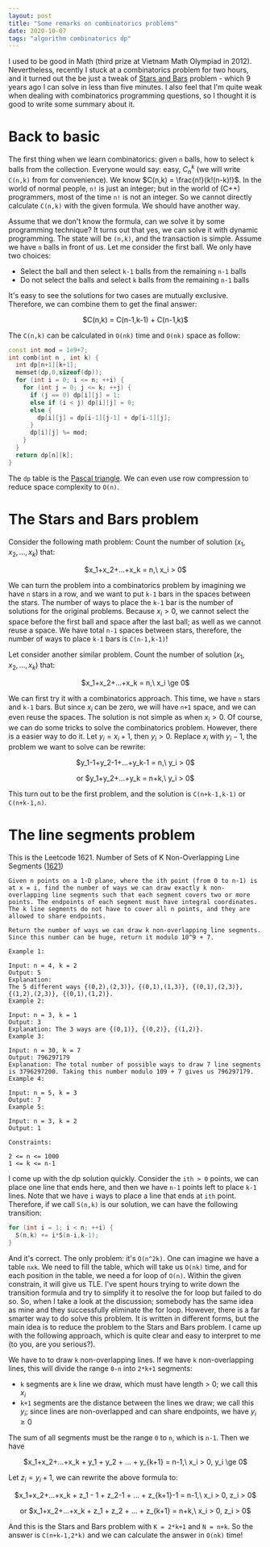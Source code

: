```yaml
---
layout: post
title: "Some remarks on combinatorics problems"
date: 2020-10-07
tags: "algorithm combinatorics dp"
---
```


I used to be good in Math (third prize at Vietnam Math Olympiad in 2012). Nevertheless, recently I stuck at a combinatorics problem for two hours, and it turned out the be just a tweak of [Stars and Bars](https://en.wikipedia.org/wiki/Stars_and_bars_(combinatorics)#Theorem_two) problem - which 9 years ago I can solve in less than five minutes. I also feel that I\'m quite weak when dealing with combinatorics programming questions, so I thought it is good to write some summary about it.

# Back to basic

The first thing when we learn combinatorics: given `n` balls, how to select `k` balls from the collection. Everyone would say: easy, $C^k_n$ (we will write `C(n,k)` from for convenience). We know $C(n,k) = \frac{n!}{k!(n-k)!}$. In the world of normal people, `n!` is just an integer; but in the world of (C++) programmers, most of the time `n!` is not an integer. So we cannot directly calculate `C(n,k)` with the given formula. We should have another way.

Assume that we don\'t know the formula, can we solve it by some programming technique? It turns out that yes, we can solve it with dynamic programming. The state will be `(n,k)`, and the transaction is simple. Assume we have `n` balls in front of us. Let me consider the first ball. We only have two choices:

- Select the ball and then select `k-1` balls from the remaining `n-1` balls
- Do not select the balls and select `k` balls from the remaining `n-1` balls

It\'s easy to see the solutions for two cases are mutually exclusive. Therefore, we can combine them to get the final answer:

<div align="center">
$C(n,k) = C(n-1,k-1) + C(n-1,k)$
</div>

The `C(n,k)` can be calculated in `O(nk)` time and `O(nk)` space as follow:

```cpp
const int mod = 1e9+7;
int comb(int n , int k) {
  int dp[n+1][k+1];
  memset(dp,0,sizeof(dp));
  for (int i = 0; i <= n; ++i) {
    for (int j = 0; j <= k; ++j) {
      if (j == 0) dp[i][j] = 1;
      else if (i < j) dp[i][j] = 0;
      else {
        dp[i][j] = dp[i-1][j-1] + dp[i-1][j];
      }
      dp[i][j] %= mod;
    }
  }
  return dp[n][k];
}
```
The `dp` table is the [Pascal triangle](https://en.wikipedia.org/wiki/Pascal%27s_triangle#:~:text=In%20mathematics%2C%20Pascal\'s%20triangle%20is,China%2C%20Germany%2C%20and%20Italy.). We can even use row compression to reduce space complexity to `O(n)`.

# The Stars and Bars problem

Consider the following math problem: Count the number of solution $(x_1,x_2,...,x_k)$ that:

<div align="center">
$x_1+x_2+...+x_k = n,\ x_i > 0$
</div>

We can turn the problem into a combinatorics problem by imagining we have `n` stars in a row, and we want to put `k-1` bars in the spaces between the stars. The number of ways to place the `k-1` bar is the number of solutions for the original problems. Because $x_i>0$, we cannot select the space before the first ball and space after the last ball; as well as we cannot reuse a space. We have total `n-1` spaces between stars, therefore, the number of ways to place `k-1` bars is `C(n-1,k-1)`!

Let consider another similar problem. Count the number of solution $(x_1,x_2,...,x_k)$ that:

<div align="center">
$x_1+x_2+...+x_k = n,\ x_i \ge 0$
</div>

We can first try it with a combinatorics approach. This time, we have `n` stars and `k-1` bars. But since $x_i$ can be zero, we will have `n+1` space, and we can even reuse the spaces. The solution is not simple as when $x_i > 0$. Of course, we can do some tricks to solve the combinatorics problem. However, there is a easier way to do it. Let $y_i = x_i + 1$, then $y_i >0$. Replace $x_i$ with $y_i-1$, the problem we want to solve can be rewrite:

<div align="center">
<p>$y_1-1+y_2-1+...+y_k-1 = n,\ y_i > 0$</p>
<p>or $y_1+y_2+...+y_k = n+k,\ y_i > 0$</p>
</div>

This turn out to be the first problem, and the solution is `C(n+k-1,k-1)` or `C(n+k-1,n)`.

# The line segments problem

This is the Leetcode 1621. Number of Sets of K Non-Overlapping Line Segments ([1621](https://leetcode.com/problems/number-of-sets-of-k-non-overlapping-line-segments/))

```
Given n points on a 1-D plane, where the ith point (from 0 to n-1) is at x = i, find the number of ways we can draw exactly k non-overlapping line segments such that each segment covers two or more points. The endpoints of each segment must have integral coordinates. The k line segments do not have to cover all n points, and they are allowed to share endpoints.

Return the number of ways we can draw k non-overlapping line segments. Since this number can be huge, return it modulo 10^9 + 7.

Example 1:

Input: n = 4, k = 2
Output: 5
Explanation: 
The 5 different ways {(0,2),(2,3)}, {(0,1),(1,3)}, {(0,1),(2,3)}, {(1,2),(2,3)}, {(0,1),(1,2)}.
Example 2:

Input: n = 3, k = 1
Output: 3
Explanation: The 3 ways are {(0,1)}, {(0,2)}, {(1,2)}.
Example 3:

Input: n = 30, k = 7
Output: 796297179
Explanation: The total number of possible ways to draw 7 line segments is 3796297200. Taking this number modulo 109 + 7 gives us 796297179.
Example 4:

Input: n = 5, k = 3
Output: 7
Example 5:

Input: n = 3, k = 2
Output: 1

Constraints:

2 <= n <= 1000
1 <= k <= n-1
```

I come up with the dp solution quickly. Consider the `ith > 0` points, we can place one line that ends here, and then we have `n-1` points left to place `k-1` lines. Note that we have `i` ways to place a line that ends at `ith` point. Therefore, if we call `S(n,k)` is our solution, we can have the following transition:

```cpp
for (int i = 1; i < n; ++i) {
  S(n,k) += i*S(n-i,k-1);
}
```

And it\'s correct. The only problem: it\'s `O(n^2k)`. One can imagine we have a table `nxk`. We need to fill the table, which will take us `O(nk)` time, and for each position in the table, we need a for loop of `O(n)`. Within the given constrain, it will give us TLE. I\'ve spent hours trying to write down the transition formula and try to simplify it to resolve the for loop but failed to do so. So, when I take a look at the discussion; somebody has the same idea as mine and they successfully eliminate the for loop. However, there is a far smarter way to do solve this problem. It is written in different forms, but the main idea is to reduce the problem to the Stars and Bars problem. I came up with the following approach, which is quite clear and easy to interpret to me (to you, are you serious?).

We have to to draw `k` non-overlapping lines. If we have `k` non-overlapping lines, this will divide the range `0-n` into `2*k+1` segments: 

- `k` segments are `k` line we draw, which must have length > 0; we call this $x_i$
- `k+1` segments are the distance between the lines we draw; we call this $y_i$; since lines are non-overlapped and can share endpoints, we have $y_i \ge 0$

The sum of all segments must be the range `0` to `n`, which is `n-1`. Then we have

<div align="center">
$x_1+x_2+...+x_k + y_1 + y_2 + ... + y_{k+1} = n-1,\ x_i > 0, y_i \ge 0$
</div>

Let $z_i = y_i + 1$, we can rewrite the above formula to:

<div align="center">
<p>$x_1+x_2+...+x_k + z_1 - 1 + z_2-1 + ... + z_{k+1}-1 = n-1,\ x_i > 0, z_i > 0$</p>
<p>or $x_1+x_2+...+x_k + z_1 + z_2 + ... + z_{k+1} = n+k,\ x_i > 0, z_i > 0$</p>
</div>

And this is the Stars and Bars problem with `K = 2*k+1` and `N = n+k`. So the answer is `C(n+k-1,2*k)` and we can calculate the answer in `O(nk)` time!